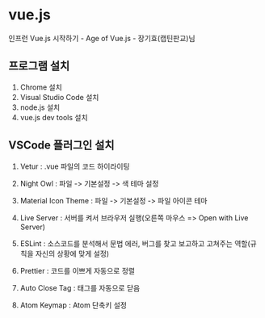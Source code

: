 # vue.js

인프런 Vue.js 시작하기 - Age of Vue.js - 장기효(캡틴판교)님

## 프로그램 설치
1. Chrome 설치
2. Visual Studio Code 설치
3. node.js 설치
4. vue.js dev tools 설치

## VSCode 플러그인 설치
1. Vetur : .vue 파일의 코드 하이라이팅

2. Night Owl : 파일 -> 기본설정 -> 색 테마 설정

3. Material Icon Theme : 파일 -> 기본설정 -> 파일 아이콘 테마

4. Live Server : 서버를 켜서 브라우저 실행(오른쪽 마우스 => Open with Live Server)

5. ESLint : 소스코드를 분석해서 문법 에러, 버그를 찾고 보고하고 고쳐주는 역할(규칙을 자신의 상황에 맞게 설정)

6. Prettier : 코드를 이쁘게 자동으로 정렬

7. Auto Close Tag : 태그를 자동으로 닫음

8. Atom Keymap : Atom 단축키 설정
